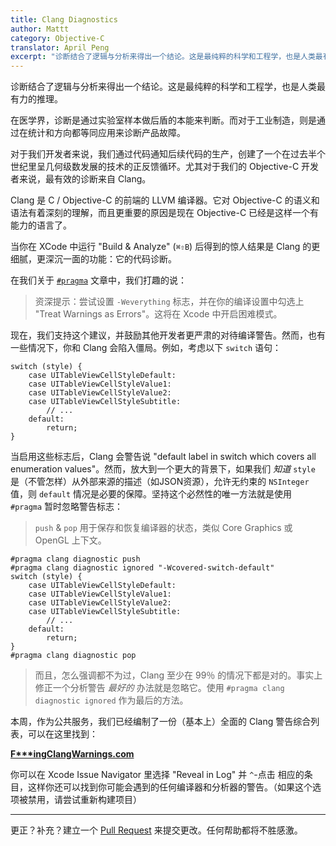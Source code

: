```yaml
---
title: Clang Diagnostics
author: Mattt
category: Objective-C
translator: April Peng
excerpt: "诊断结合了逻辑与分析来得出一个结论。这是最纯粹的科学和工程学，也是人类最有力的推理。对于我们开发者来说，我们通过代码通知后续代码的生产，创建了一个在过去半个世纪里呈几何级数发展的技术的正反馈循环。尤其对于我们的 Objective-C 开发者来说，最有效的诊断来自 Clang。"
---
```


诊断结合了逻辑与分析来得出一个结论。这是最纯粹的科学和工程学，也是人类最有力的推理。

在医学界，诊断是通过实验室样本做后盾的本能来判断。而对于工业制造，则是通过在统计和方向都等同应用来诊断产品故障。

对于我们开发者来说，我们通过代码通知后续代码的生产，创建了一个在过去半个世纪里呈几何级数发展的技术的正反馈循环。尤其对于我们的 Objective-C 开发者来说，最有效的诊断来自 Clang。

Clang 是 C / Objective-C 的前端的 LLVM 编译器。它对 Objective-C 的语义和语法有着深刻的理解，而且更重要的原因是现在 Objective-C 已经是这样一个有能力的语言了。

当你在 XCode 中运行 "Build & Analyze" (`⌘⇧B`) 后得到的惊人结果是 Clang 的更细腻，更深沉一面的功能：它的代码诊断。

在我们关于 [`#pragma`](http://nshipster.com/pragma/) 文章中，我们打趣的说：

> 资深提示：尝试设置 `-Weverything` 标志，并在你的编译设置中勾选上 "Treat Warnings as Errors"。这将在 Xcode 中开启困难模式。

现在，我们支持这个建议，并鼓励其他开发者更严肃的对待编译警告。然而，也有一些情况下，你和 Clang 会陷入僵局。例如，考虑以下 `switch` 语句：

```objc
switch (style) {
    case UITableViewCellStyleDefault:
    case UITableViewCellStyleValue1:
    case UITableViewCellStyleValue2:
    case UITableViewCellStyleSubtitle:
        // ...
    default:
        return;
}
```

当启用这些标志后，Clang 会警告说 "default label in switch which covers all enumeration values"。然而，放大到一个更大的背景下，如果我们 _知道_ `style` 是（不管怎样）从外部来源的描述（如JSON资源），允许无约束的 `NSInteger` 值，则 `default` 情况是必要的保障。坚持这个必然性的唯一方法就是使用 `#pragma` 暂时忽略警告标志：

> `push` & `pop` 用于保存和恢复编译器的状态，类似 Core Graphics 或 OpenGL 上下文。

```objc
#pragma clang diagnostic push
#pragma clang diagnostic ignored "-Wcovered-switch-default"
switch (style) {
    case UITableViewCellStyleDefault:
    case UITableViewCellStyleValue1:
    case UITableViewCellStyleValue2:
    case UITableViewCellStyleSubtitle:
        // ...
    default:
        return;
}
#pragma clang diagnostic pop
```

> 而且，怎么强调都不为过，Clang 至少在 99％ 的情况下都是对的。事实上修正一个分析警告 _最好的_ 办法就是忽略它。使用 `#pragma clang diagnostic ignored` 作为最后的方法。

本周，作为公共服务，我们已经编制了一份（基本上）全面的 Clang 警告综合列表，可以在这里找到：

**[F\*\*\*ingClangWarnings.com](http://fuckingclangwarnings.com)**

你可以在 Xcode Issue Navigator 里选择 "Reveal in Log" 并 `^`-点击 相应的条目，这样你还可以找到你可能会遇到的任何编译器和分析器的警告。（如果这个选项被禁用，请尝试重新构建项目）

* * *

更正？补充？建立一个 [Pull Request](https://github.com/mattt/fuckingclangwarnings.com/pulls) 来提交更改。任何帮助都将不胜感激。
